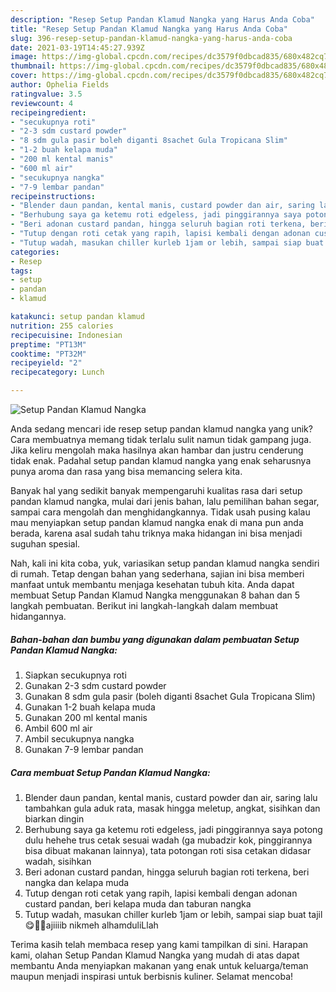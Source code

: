```yaml
---
description: "Resep Setup Pandan Klamud Nangka yang Harus Anda Coba"
title: "Resep Setup Pandan Klamud Nangka yang Harus Anda Coba"
slug: 396-resep-setup-pandan-klamud-nangka-yang-harus-anda-coba
date: 2021-03-19T14:45:27.939Z
image: https://img-global.cpcdn.com/recipes/dc3579f0dbcad835/680x482cq70/setup-pandan-klamud-nangka-foto-resep-utama.jpg
thumbnail: https://img-global.cpcdn.com/recipes/dc3579f0dbcad835/680x482cq70/setup-pandan-klamud-nangka-foto-resep-utama.jpg
cover: https://img-global.cpcdn.com/recipes/dc3579f0dbcad835/680x482cq70/setup-pandan-klamud-nangka-foto-resep-utama.jpg
author: Ophelia Fields
ratingvalue: 3.5
reviewcount: 4
recipeingredient:
- "secukupnya roti"
- "2-3 sdm custard powder"
- "8 sdm gula pasir boleh diganti 8sachet Gula Tropicana Slim"
- "1-2 buah kelapa muda"
- "200 ml kental manis"
- "600 ml air"
- "secukupnya nangka"
- "7-9 lembar pandan"
recipeinstructions:
- "Blender daun pandan, kental manis, custard powder dan air, saring lalu tambahkan gula aduk rata, masak hingga meletup, angkat, sisihkan dan biarkan dingin"
- "Berhubung saya ga ketemu roti edgeless, jadi pinggirannya saya potong dulu hehehe trus cetak sesuai wadah (ga mubadzir kok, pinggirannya bisa dibuat makanan lainnya), tata potongan roti sisa cetakan didasar wadah, sisihkan"
- "Beri adonan custard pandan, hingga seluruh bagian roti terkena, beri nangka dan kelapa muda"
- "Tutup dengan roti cetak yang rapih, lapisi kembali dengan adonan custard pandan, beri kelapa muda dan taburan nangka"
- "Tutup wadah, masukan chiller kurleb 1jam or lebih, sampai siap buat tajil😋👍🏻ajiiiib nikmeh alhamduliLlah"
categories:
- Resep
tags:
- setup
- pandan
- klamud

katakunci: setup pandan klamud 
nutrition: 255 calories
recipecuisine: Indonesian
preptime: "PT13M"
cooktime: "PT32M"
recipeyield: "2"
recipecategory: Lunch

---
```



![Setup Pandan Klamud Nangka](https://img-global.cpcdn.com/recipes/dc3579f0dbcad835/680x482cq70/setup-pandan-klamud-nangka-foto-resep-utama.jpg)

Anda sedang mencari ide resep setup pandan klamud nangka yang unik? Cara membuatnya memang tidak terlalu sulit namun tidak gampang juga. Jika keliru mengolah maka hasilnya akan hambar dan justru cenderung tidak enak. Padahal setup pandan klamud nangka yang enak seharusnya punya aroma dan rasa yang bisa memancing selera kita.

Banyak hal yang sedikit banyak mempengaruhi kualitas rasa dari setup pandan klamud nangka, mulai dari jenis bahan, lalu pemilihan bahan segar, sampai cara mengolah dan menghidangkannya. Tidak usah pusing kalau mau menyiapkan setup pandan klamud nangka enak di mana pun anda berada, karena asal sudah tahu triknya maka hidangan ini bisa menjadi suguhan spesial.




Nah, kali ini kita coba, yuk, variasikan setup pandan klamud nangka sendiri di rumah. Tetap dengan bahan yang sederhana, sajian ini bisa memberi manfaat untuk membantu menjaga kesehatan tubuh kita. Anda dapat membuat Setup Pandan Klamud Nangka menggunakan 8 bahan dan 5 langkah pembuatan. Berikut ini langkah-langkah dalam membuat hidangannya.

<!--inarticleads1-->

##### Bahan-bahan dan bumbu yang digunakan dalam pembuatan Setup Pandan Klamud Nangka:

1. Siapkan secukupnya roti
1. Gunakan 2-3 sdm custard powder
1. Gunakan 8 sdm gula pasir (boleh diganti 8sachet Gula Tropicana Slim)
1. Gunakan 1-2 buah kelapa muda
1. Gunakan 200 ml kental manis
1. Ambil 600 ml air
1. Ambil secukupnya nangka
1. Gunakan 7-9 lembar pandan




<!--inarticleads2-->

##### Cara membuat Setup Pandan Klamud Nangka:

1. Blender daun pandan, kental manis, custard powder dan air, saring lalu tambahkan gula aduk rata, masak hingga meletup, angkat, sisihkan dan biarkan dingin
1. Berhubung saya ga ketemu roti edgeless, jadi pinggirannya saya potong dulu hehehe trus cetak sesuai wadah (ga mubadzir kok, pinggirannya bisa dibuat makanan lainnya), tata potongan roti sisa cetakan didasar wadah, sisihkan
1. Beri adonan custard pandan, hingga seluruh bagian roti terkena, beri nangka dan kelapa muda
1. Tutup dengan roti cetak yang rapih, lapisi kembali dengan adonan custard pandan, beri kelapa muda dan taburan nangka
1. Tutup wadah, masukan chiller kurleb 1jam or lebih, sampai siap buat tajil😋👍🏻ajiiiib nikmeh alhamduliLlah




Terima kasih telah membaca resep yang kami tampilkan di sini. Harapan kami, olahan Setup Pandan Klamud Nangka yang mudah di atas dapat membantu Anda menyiapkan makanan yang enak untuk keluarga/teman maupun menjadi inspirasi untuk berbisnis kuliner. Selamat mencoba!
